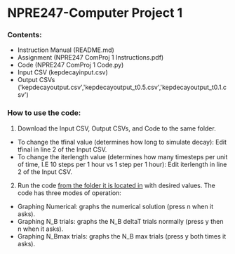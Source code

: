 # NPRE247-Computer Project 1
### Contents:
- Instruction Manual (README.md)
- Assignment (NPRE247 ComProj 1 Instructions.pdf)
- Code (NPRE247 ComProj 1 Code.py)
- Input CSV (kepdecayinput.csv)
- Output CSVs ('kepdecayoutput.csv','kepdecayoutput_t0.5.csv','kepdecayoutput_t0.1.csv')

### How to use the code:
1. Download the Input CSV, Output CSVs, and Code to the same folder.
- To change the tfinal value (determines how long to simulate decay):
  Edit tfinal in line 2 of the Input CSV.
- To change the iterlength value (determines how many timesteps per unit of time, I.E 10 steps per 1 hour vs 1 step per 1 hour):
  Edit iterlength in line 2 of the Input CSV.
2. Run the code <ins>from the folder it is located in</ins> with desired values.
The code has three modes of operation:
- Graphing Numerical: graphs the numerical solution (press n when it asks).
- Graphing N_B trials: graphs the N_B deltaT trials normally (press y then n when it asks).
- Graphing N_Bmax trials: graphs the N_B max trials (press y both times it asks).
